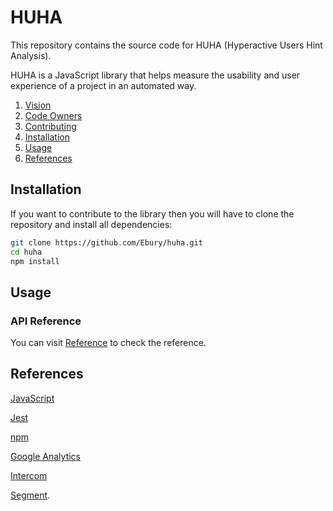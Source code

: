# HUHA

This repository contains the source code for HUHA (Hyperactive Users Hint Analysis).

HUHA is a JavaScript library that helps measure the usability and user experience of a project in an automated way.

1. [Vision](VISION.md)
1. [Code Owners](CODEOWNERS)
1. [Contributing](CONTRIBUTING.md)
1. [Installation](#installation)
1. [Usage](#usage)
1. [References](#references)

## Installation

If you want to contribute to the library then you will have to clone the repository and install all dependencies:

```sh
git clone https://github.com/Ebury/huha.git
cd huha
npm install
```

## Usage

### API Reference

You can visit [Reference](REFERENCE.md) to check the reference.

## References

[JavaScript](https://developer.mozilla.org/en-US/docs/Web/JavaScript)

[Jest](https://jestjs.io/)

[npm](https://www.npmjs.com/)

[Google Analytics](https://analytics.google.com/analytics/web/)

[Intercom](https://www.intercom.com/)

[Segment](https://segment.com/).
